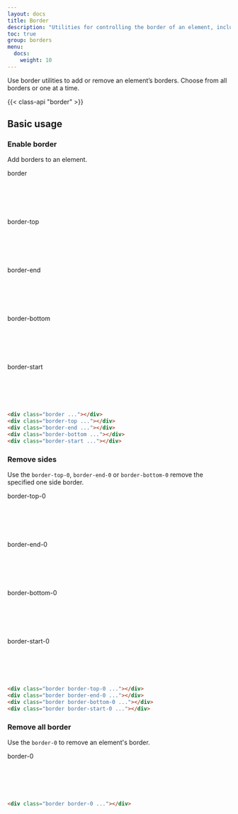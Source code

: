 ```yaml
---
layout: docs
title: Border
description: "Utilities for controlling the border of an element, including border style and sides."
toc: true
group: borders
menu:
  docs:
    weight: 10
---
```


Use border utilities to add or remove an element’s borders. Choose from all borders or one at a time.

{{< class-api "border" >}}

## Basic usage

### Enable border

Add borders to an element.

<div class="bd-example d-flex flex-column flex-md-row justify-content-around text-center">
<div class="d-flex flex-column">
  <p class="fw-semibold text-muted fs-sm mb-2">border</p>
  <div class="border d-inline-block mx-auto bg-light" style="width: 64px;height: 64px"></div>
</div>
<div class="d-flex flex-column">
  <p class="fw-semibold text-muted fs-sm mb-2">border-top</p>
  <div class="border-top d-inline-block mx-auto bg-light" style="width: 64px;height: 64px"></div>
</div>
<div class="d-flex flex-column">
  <p class="fw-semibold text-muted fs-sm mb-2">border-end</p>
  <div class="border-end d-inline-block mx-auto  bg-light" style="width: 64px;height: 64px"></div>
</div>
<div class="d-flex flex-column">
  <p class="fw-semibold text-muted fs-sm mb-2">border-bottom</p>
  <div class="border-bottom d-inline-block mx-auto bg-light" style="width: 64px;height: 64px"></div>
</div>
<div class="d-flex flex-column">
  <p class="fw-semibold text-muted fs-sm mb-2">border-start</p>
  <div class="border-start d-inline-block mx-auto bg-light" style="width: 64px;height: 64px"></div>
</div>
</div>

```html
<div class="border ..."></div>
<div class="border-top ..."></div>
<div class="border-end ..."></div>
<div class="border-bottom ..."></div>
<div class="border-start ..."></div>
```
### Remove sides

Use the `border-top-0`, `border-end-0` or `border-bottom-0` remove the specified one side border.

<div class="bd-example d-flex flex-column flex-md-row justify-content-around text-center">
<div class="d-flex flex-column">
  <p class="fw-semibold text-muted fs-sm mb-2">border-top-0</p>
  <div class="border border-top-0 d-inline-block mx-auto bg-light" style="width: 64px;height: 64px"></div>
</div>
<div class="d-flex flex-column">
  <p class="fw-semibold text-muted fs-sm mb-2">border-end-0</p>
  <div class="border border-end-0 d-inline-block mx-auto  bg-light" style="width: 64px;height: 64px"></div>
</div>
<div class="d-flex flex-column">
  <p class="fw-semibold text-muted fs-sm mb-2">border-bottom-0</p>
  <div class="border border-bottom-0 d-inline-block mx-auto bg-light" style="width: 64px;height: 64px"></div>
</div>
<div class="d-flex flex-column">
  <p class="fw-semibold text-muted fs-sm mb-2">border-start-0</p>
  <div class="border border-start-0 d-inline-block mx-auto bg-light" style="width: 64px;height: 64px"></div>
</div>
</div>

```html
<div class="border border-top-0 ..."></div>
<div class="border border-end-0 ..."></div>
<div class="border border-bottom-0 ..."></div>
<div class="border border-start-0 ..."></div>
```

### Remove all border

Use the `border-0` to remove an element's border.

<div class="bd-example text-center">
<div class="d-flex flex-column">
  <p class="fw-semibold text-muted fs-sm mb-2">border-0</p>
  <div class="border border-0 d-inline-block mx-auto bg-purple-50" style="width: 64px;height: 64px"></div>
</div>
</div>

```html
<div class="border border-0 ..."></div>
```